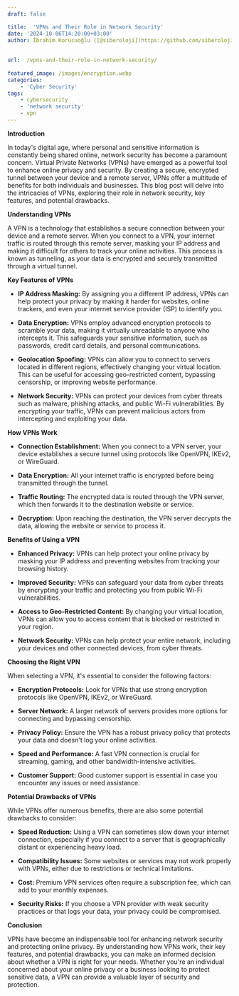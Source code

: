 ```yaml
---
draft: false

title:  'VPNs and Their Role in Network Security'
date: '2024-10-06T14:20:00+03:00'
author: İbrahim Korucuoğlu ([@siberoloji](https://github.com/siberoloji))
 
 
url:  /vpns-and-their-role-in-network-security/
 
featured_image: /images/encryption.webp
categories:
    - 'Cyber Security'
tags:
    - cybersecurity
    - 'network security'
    - vpn
---
```



**Introduction**



In today's digital age, where personal and sensitive information is constantly being shared online, network security has become a paramount concern. Virtual Private Networks (VPNs) have emerged as a powerful tool to enhance online privacy and security. By creating a secure, encrypted tunnel between your device and a remote server, VPNs offer a multitude of benefits for both individuals and businesses. This blog post will delve into the intricacies of VPNs, exploring their role in network security, key features, and potential drawbacks.



**Understanding VPNs**



A VPN is a technology that establishes a secure connection between your device and a remote server. When you connect to a VPN, your internet traffic is routed through this remote server, masking your IP address and making it difficult for others to track your online activities. This process is known as tunneling, as your data is encrypted and securely transmitted through a virtual tunnel.



**Key Features of VPNs**


* **IP Address Masking:** By assigning you a different IP address, VPNs can help protect your privacy by making it harder for websites, online trackers, and even your internet service provider (ISP) to identify you.

* **Data Encryption:** VPNs employ advanced encryption protocols to scramble your data, making it virtually unreadable to anyone who intercepts it. This safeguards your sensitive information, such as passwords, credit card details, and personal communications.

* **Geolocation Spoofing:** VPNs can allow you to connect to servers located in different regions, effectively changing your virtual location. This can be useful for accessing geo-restricted content, bypassing censorship, or improving website performance.

* **Network Security:** VPNs can protect your devices from cyber threats such as malware, phishing attacks, and public Wi-Fi vulnerabilities. By encrypting your traffic, VPNs can prevent malicious actors from intercepting and exploiting your data.




**How VPNs Work**


* **Connection Establishment:** When you connect to a VPN server, your device establishes a secure tunnel using protocols like OpenVPN, IKEv2, or WireGuard.

* **Data Encryption:** All your internet traffic is encrypted before being transmitted through the tunnel.

* **Traffic Routing:** The encrypted data is routed through the VPN server, which then forwards it to the destination website or service.

* **Decryption:** Upon reaching the destination, the VPN server decrypts the data, allowing the website or service to process it.




**Benefits of Using a VPN**


* **Enhanced Privacy:** VPNs can help protect your online privacy by masking your IP address and preventing websites from tracking your browsing history.

* **Improved Security:** VPNs can safeguard your data from cyber threats by encrypting your traffic and protecting you from public Wi-Fi vulnerabilities.

* **Access to Geo-Restricted Content:** By changing your virtual location, VPNs can allow you to access content that is blocked or restricted in your region.

* **Network Security:** VPNs can help protect your entire network, including your devices and other connected devices, from cyber threats.




**Choosing the Right VPN**



When selecting a VPN, it's essential to consider the following factors:


* **Encryption Protocols:** Look for VPNs that use strong encryption protocols like OpenVPN, IKEv2, or WireGuard.

* **Server Network:** A larger network of servers provides more options for connecting and bypassing censorship.

* **Privacy Policy:** Ensure the VPN has a robust privacy policy that protects your data and doesn't log your online activities.

* **Speed and Performance:** A fast VPN connection is crucial for streaming, gaming, and other bandwidth-intensive activities.

* **Customer Support:** Good customer support is essential in case you encounter any issues or need assistance.




**Potential Drawbacks of VPNs**



While VPNs offer numerous benefits, there are also some potential drawbacks to consider:


* **Speed Reduction:** Using a VPN can sometimes slow down your internet connection, especially if you connect to a server that is geographically distant or experiencing heavy load.

* **Compatibility Issues:** Some websites or services may not work properly with VPNs, either due to restrictions or technical limitations.

* **Cost:** Premium VPN services often require a subscription fee, which can add to your monthly expenses.

* **Security Risks:** If you choose a VPN provider with weak security practices or that logs your data, your privacy could be compromised.




**Conclusion**



VPNs have become an indispensable tool for enhancing network security and protecting online privacy. By understanding how VPNs work, their key features, and potential drawbacks, you can make an informed decision about whether a VPN is right for your needs. Whether you're an individual concerned about your online privacy or a business looking to protect sensitive data, a VPN can provide a valuable layer of security and protection.
